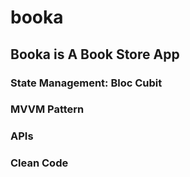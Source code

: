 # booka


## Booka is A Book Store App

### State Management: Bloc Cubit
### MVVM Pattern
### APIs
### Clean Code
